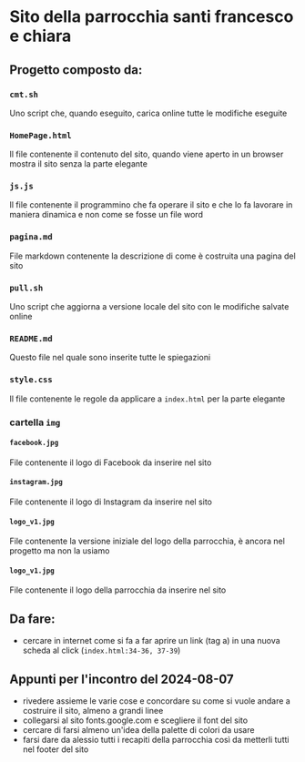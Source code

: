 # Sito della parrocchia santi francesco e chiara

## Progetto composto da:

### `cmt.sh`
Uno script che, quando eseguito, carica online tutte le modifiche eseguite

###  `HomePage.html`
Il file contenente il contenuto del sito, quando viene aperto in un browser mostra il sito senza la parte elegante

### `js.js`
Il file contenente il programmino che fa operare il sito e che lo fa lavorare in maniera dinamica e non come se fosse un file word

### `pagina.md`
File markdown contenente la descrizione di come è costruita una pagina del sito

### `pull.sh`
Uno script che aggiorna a versione locale del sito con le modifiche salvate online

### `README.md`
Questo file nel quale sono inserite tutte le spiegazioni

### `style.css`
Il file contenente le regole da applicare a `index.html` per la parte elegante

### cartella `img`

#### `facebook.jpg`
File contenente il logo di Facebook da inserire nel sito

#### `instagram.jpg`
File contenente il logo di Instagram da inserire nel sito

#### `logo_v1.jpg`
File contenente la versione iniziale del logo della parrocchia, è ancora nel progetto ma non la usiamo

#### `logo_v1.jpg`
File contenente il logo della parrocchia da inserire nel sito

## Da fare:

- cercare in internet come si fa a far aprire un link (tag a) in una nuova scheda al click (`index.html:34-36, 37-39`)

## Appunti per l'incontro del 2024-08-07

- rivedere assieme le varie cose e concordare su come si vuole andare a costruire il sito, almeno a grandi linee
- collegarsi al sito fonts.google.com e scegliere il font del sito
- cercare di farsi almeno un'idea della palette di colori da usare
- farsi dare da alessio tutti i recapiti della parrocchia così da metterli tutti nel footer del sito